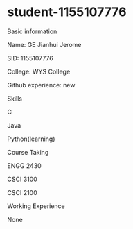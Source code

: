 # student-1155107776
Basic information


Name: GE Jianhui Jerome

SID: 1155107776

College: WYS College

Github experience: new


Skills

 C
 
 Java
 
 Python(learning)
 
 
Course Taking

ENGG 2430	

CSCI 3100	

CSCI 2100	


Working Experience

None

